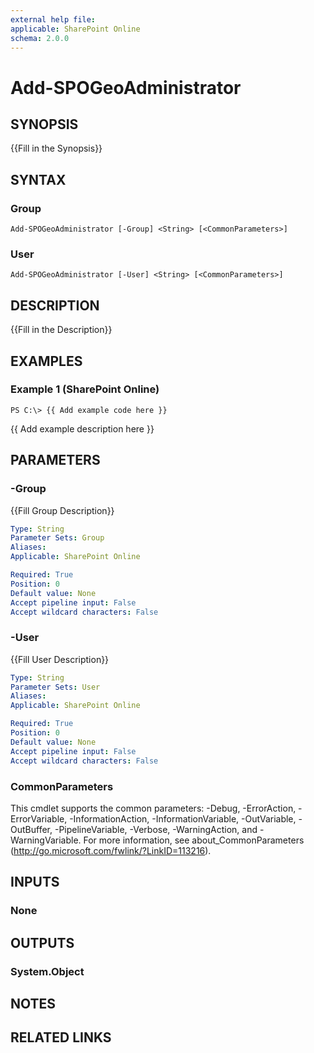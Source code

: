 ```yaml
---
external help file: 
applicable: SharePoint Online
schema: 2.0.0
---
```


# Add-SPOGeoAdministrator

## SYNOPSIS
{{Fill in the Synopsis}}

## SYNTAX

### Group
```
Add-SPOGeoAdministrator [-Group] <String> [<CommonParameters>]
```

### User
```
Add-SPOGeoAdministrator [-User] <String> [<CommonParameters>]
```

## DESCRIPTION
{{Fill in the Description}}

## EXAMPLES

### Example 1 (SharePoint Online)
```
PS C:\> {{ Add example code here }}
```

{{ Add example description here }}

## PARAMETERS

### -Group
{{Fill Group Description}}

```yaml
Type: String
Parameter Sets: Group
Aliases: 
Applicable: SharePoint Online

Required: True
Position: 0
Default value: None
Accept pipeline input: False
Accept wildcard characters: False
```

### -User
{{Fill User Description}}

```yaml
Type: String
Parameter Sets: User
Aliases: 
Applicable: SharePoint Online

Required: True
Position: 0
Default value: None
Accept pipeline input: False
Accept wildcard characters: False
```

### CommonParameters
This cmdlet supports the common parameters: -Debug, -ErrorAction, -ErrorVariable, -InformationAction, -InformationVariable, -OutVariable, -OutBuffer, -PipelineVariable, -Verbose, -WarningAction, and -WarningVariable. For more information, see about_CommonParameters (http://go.microsoft.com/fwlink/?LinkID=113216).

## INPUTS

### None

## OUTPUTS

### System.Object

## NOTES

## RELATED LINKS

